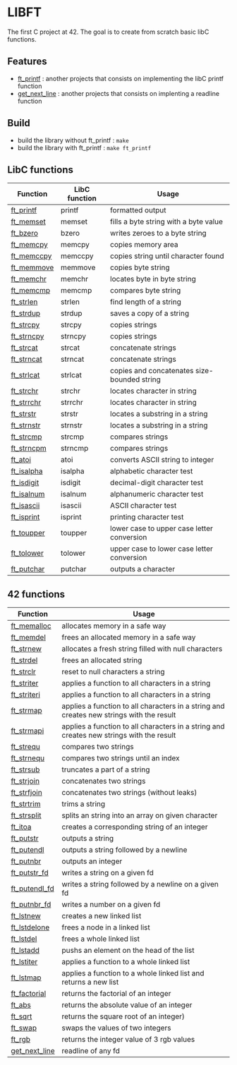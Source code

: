 # LIBFT

The first C project at 42. The goal is to create from scratch basic libC functions.

## Features
- [ft\_printf](https://github.com/theduv/ft_printf) : another projects that consists on implementing the libC printf function
- [get\_next\_line](https://github.com/theduv/get_next_line) : another projects that consists on implenting a readline function

## Build

- build the library without ft\_printf :
	`make`
- build the library with ft\_printf :
	`make ft_printf`

## LibC functions

| **Function** | **LibC function** | **Usage** |
| ------------ | ----------------- | --------- |
|[ft\_printf](https://github.com/theduv/libft/blob/master/srcs/ft_printf.c)|printf|formatted output|
|[ft\_memset](https://github.com/theduv/libft/blob/master/srcs/ft_memset.c)|memset|fills a byte string with a byte value|
|[ft\_bzero](https://github.com/theduv/libft/blob/master/srcs/ft_bzero.c)|bzero|writes zeroes to a byte string|
|[ft\_memcpy](https://github.com/theduv/libft/blob/master/srcs/ft_memcpy.c)|memcpy|copies memory area|
|[ft\_memccpy](https://github.com/theduv/libft/blob/master/srcs/ft_memccpy.c)|memccpy|copies string until character found|
|[ft\_memmove](https://github.com/theduv/libft/blob/master/srcs/ft_memmove.c)|memmove|copies byte string|
|[ft\_memchr](https://github.com/theduv/libft/blob/master/srcs/ft_memchr.c)|memchr|locates byte in byte string|
|[ft\_memcmp](https://github.com/theduv/libft/blob/master/srcs/ft_memcmp.c)|memcmp|compares byte string|
|[ft\_strlen](https://github.com/theduv/libft/blob/master/srcs/ft_strlen.c)|strlen|find length of a string|
|[ft\_strdup](https://github.com/theduv/libft/blob/master/srcs/ft_strdup.c)|strdup|saves a copy of a string|
|[ft\_strcpy](https://github.com/theduv/libft/blob/master/srcs/ft_strcpy.c)|strcpy|copies strings|
|[ft\_strncpy](https://github.com/theduv/libft/blob/master/srcs/ft_strncpy.c)|strncpy|copies strings|
|[ft\_strcat](https://github.com/theduv/libft/blob/master/srcs/ft_strcat.c)|strcat|concatenate strings|
|[ft\_strncat](https://github.com/theduv/libft/blob/master/srcs/ft_strncat.c)|strncat|concatenate strings|
|[ft\_strlcat](https://github.com/theduv/libft/blob/master/srcs/ft_strncat.c)|strlcat|copies and concatenates size-bounded string|
|[ft\_strchr](https://github.com/theduv/libft/blob/master/srcs/ft_strchr.c)|strchr|locates character in string|
|[ft\_strrchr](https://github.com/theduv/libft/blob/master/srcs/ft_strrchr.c)|strrchr|locates character in string|
|[ft\_strstr](https://github.com/theduv/libft/blob/master/srcs/ft_strstr.c)|strstr|locates a substring in a string|
|[ft\_strnstr](https://github.com/theduv/libft/blob/master/srcs/ft_strnstr.c)|strnstr|locates a substring in a string|
|[ft\_strcmp](https://github.com/theduv/libft/blob/master/srcs/ft_strcmp.c)|strcmp|compares strings|
|[ft\_strncpm](https://github.com/theduv/libft/blob/master/srcs/ft_strncmp.c)|strncmp|compares strings|
|[ft\_atoi](https://github.com/theduv/libft/blob/master/srcs/ft_atoi.c)|atoi|converts ASCII string to integer|
|[ft\_isalpha](https://github.com/theduv/libft/blob/master/srcs/ft_isalpha.c)|isalpha|alphabetic character test|
|[ft\_isdigit](https://github.com/theduv/libft/blob/master/srcs/ft_isdigit.c)|isdigit|decimal-digit character test|
|[ft\_isalnum](https://github.com/theduv/libft/blob/master/srcs/ft_isalnum.c)|isalnum|alphanumeric character test|
|[ft\_isascii](https://github.com/theduv/libft/blob/master/srcs/ft_isascii.c)|isascii|ASCII character test|
|[ft\_isprint](https://github.com/theduv/libft/blob/master/srcs/ft_isprint.c)|isprint|printing character test|
|[ft\_toupper](https://github.com/theduv/libft/blob/master/srcs/ft_toupper.c)|toupper|lower case to upper case letter conversion|
|[ft\_tolower](https://github.com/theduv/libft/blob/master/srcs/ft_tolower.c)|tolower|upper case to lower case letter conversion|
|[ft\_putchar](https://github.com/theduv/libft/blob/master/srcs/ft_putchar)|putchar|outputs a character|

## 42 functions

| **Function** | **Usage** |
| ------------ | --------- |
|[ft\_memalloc](https://github.com/theduv/libft/blob/master/srcs/ft_memalloc.c)|allocates memory in a safe way|
|[ft\_memdel](https://github.com/theduv/libft/blob/master/srcs/ft_memdel.c)|frees an allocated memory in a safe way|
|[ft\_strnew](https://github.com/theduv/libft/blob/master/srcs/ft_strnew.c)|allocates a fresh string filled with null characters|
|[ft\_strdel](https://github.com/theduv/libft/blob/master/srcs/ft_strnew.c)|frees an allocated string|
|[ft\_strclr](https://github.com/theduv/libft/blob/master/srcs/ft_strclr.c)|reset to null characters a string|
|[ft\_striter](https://github.com/theduv/libft/blob/master/srcs/ft_striter.c)|applies a function to all characters in a string|
|[ft\_striteri](https://github.com/theduv/libft/blob/master/srcs/ft_striteri.c)|applies a function to all characters in a string|
|[ft\_strmap](https://github.com/theduv/libft/blob/master/srcs/ft_strmap.c)|applies a function to all characters in a string and creates new strings with the result|
|[ft\_strmapi](https://github.com/theduv/libft/blob/master/srcs/ft_strmapi.c)|applies a function to all characters in a string and creates new strings with the result|
|[ft\_strequ](https://github.com/theduv/libft/blob/master/srcs/ft_strequ.c)|compares two strings|
|[ft\_strnequ](https://github.com/theduv/libft/blob/master/srcs/ft_strnequ.c)|compares two strings until an index|
|[ft\_strsub](https://github.com/theduv/libft/blob/master/srcs/ft_strsub.c)|truncates a part of a string|
|[ft\_strjoin](https://github.com/theduv/libft/blob/master/srcs/ft_strjoin.c)|concatenates two strings|
|[ft\_strfjoin](https://github.com/theduv/libft/blob/master/srcs/ft_strfjoin.c)|concatenates two strings (without leaks)|
|[ft\_strtrim](https://github.com/theduv/libft/blob/master/srcs/ft_strtrim.c)|trims a string|
|[ft\_strsplit](https://github.com/theduv/libft/blob/master/srcs/ft_strsplit.c)|splits an string into an array on given character|
|[ft\_itoa](https://github.com/theduv/libft/blob/master/srcs/ft_itoa.c)|creates a corresponding string of an integer|
|[ft\_putstr](https://github.com/theduv/libft/blob/master/srcs/ft_putstr.c)|outputs a string|
|[ft\_putendl](https://github.com/theduv/libft/blob/master/srcs/ft_putendl.c)|outputs a string followed by a newline|
|[ft\_putnbr](https://github.com/theduv/libft/blob/master/srcs/ft_putnbr.c)|outputs an integer|[ft\_putchar\_fd](https://github.com/theduv/libft/blob/master/srcs/ft_putchar_fd.c)|writes a character on a given fd|
|[ft\_putstr\_fd](https://github.com/theduv/libft/blob/master/srcs/ft_putstr_fd.c)|writes a string on a given fd|
|[ft\_putendl\_fd](https://github.com/theduv/libft/blob/master/srcs/ft_putendl_fd.c)|writes a string followed by a newline on a given fd|
|[ft\_putnbr\_fd](https://github.com/theduv/libft/blob/master/srcs/ft_putnbr_fd.c)|writes a number on a given fd|
|[ft\_lstnew](https://github.com/theduv/libft/blob/master/srcs/ft_lstnew.c)|creates a new linked list|
|[ft\_lstdelone](https://github.com/theduv/libft/blob/master/srcs/ft_lstdelone.c)|frees a node in a linked list|
|[ft\_lstdel](https://github.com/theduv/libft/blob/master/srcs/ft_lstdel.c)|frees a whole linked list|
|[ft\_lstadd](https://github.com/theduv/libft/blob/master/srcs/ft_lstadd.c)|pushs an element on the head of the list|
|[ft\_lstiter](https://github.com/theduv/libft/blob/master/srcs/ft_lstiter.c)|applies a function to a whole linked list|
|[ft\_lstmap](https://github.com/theduv/libft/blob/master/srcs/ft_lstmap.c)|applies a function to a whole linked list and returns a new list|
|[ft\_factorial](https://github.com/theduv/libft/blob/master/srcs/ft_factorial.c)|returns the factorial of an integer|
|[ft\_abs](https://github.com/theduv/libft/blob/master/srcs/ft_abs.c)|returns the absolute value of an integer|
|[ft\_sqrt](https://github.com/theduv/libft/blob/master/srcs/ft_sqrt.c)|returns the square root of an integer)|
|[ft\_swap](https://github.com/theduv/libft/blob/master/srcs/ft_swap.c)|swaps the values of two integers|
|[ft\_rgb](https://github.com/theduv/libft/blob/master/srcs/ft_rgb.c)|returns the integer value of 3 rgb values|
|[get\_next\_line](https://github.com/theduv/libft/blob/master/srcs/get_next_line.c)|readline of any fd|
